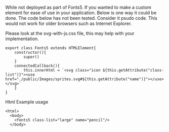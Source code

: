 While not deployed as part of Fonts5.
If you wanted to make a custom element for ease of use in your application. Below is one way it could be done. The code below has not been tested. Consider it psudo code. 
This would not work for older browsers such as Internet Explorer.

Please look at the svg-with-js.css file, this may help with your implementation.


    export class Fonts5 extends HTMLElement{
        constructor(){
            super()
        }
        connectedCallback(){
            this.innerHtml = `<svg class="icon ${this.getAttribute("class-list")}"><use href="./public/Images/sprites.svg#${this.getAttribute("name")}"></use></svg>`
        }
    }



Html Example usage


    <html>
      <body>
        <fonts5 class-list="large" name="pencil"/>
      </body>
   </html>



